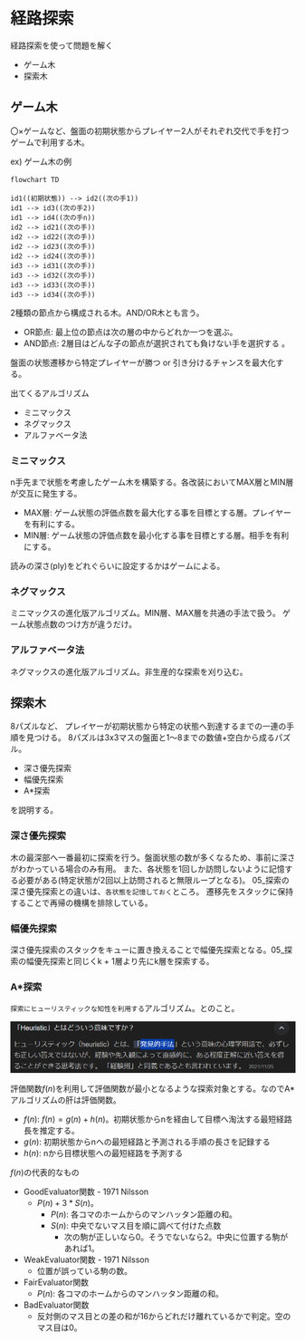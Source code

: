 # 経路探索

経路探索を使って問題を解く

+ ゲーム木
+ 探索木

## ゲーム木

〇×ゲームなど、盤面の初期状態からプレイヤー2人がそれぞれ交代で手を打つゲームで利用する木。

ex) ゲーム木の例

```mermaid
flowchart TD

id1((初期状態)) --> id2((次の手1))
id1 --> id3((次の手2))
id1 --> id4((次の手n))
id2 --> id21((次の手))
id2 --> id22((次の手))
id2 --> id23((次の手))
id2 --> id24((次の手))
id3 --> id31((次の手))
id3 --> id32((次の手))
id3 --> id33((次の手))
id3 --> id34((次の手))
```

2種類の節点から構成される木。AND/OR木とも言う。

+ OR節点: 最上位の節点は次の層の中からどれか一つを選ぶ。
+ AND節点: 2層目はどんな子の節点が選択されても負けない手を選択する
。

盤面の状態遷移から特定プレイヤーが勝つ or 引き分けるチャンスを最大化する。

出てくるアルゴリズム

+ ミニマックス
+ ネグマックス
+ アルファベータ法


### ミニマックス

n手先まで状態を考慮したゲーム木を構築する。各改装においてMAX層とMIN層が交互に発生する。

+ MAX層: ゲーム状態の評価点数を最大化する事を目標とする層。プレイヤーを有利にする。
+ MIN層: ゲーム状態の評価点数を最小化する事を目標とする層。相手を有利にする。

読みの深さ(ply)をどれぐらいに設定するかはゲームによる。

### ネグマックス

ミニマックスの進化版アルゴリズム。MIN層、MAX層を共通の手法で扱う。
ゲーム状態点数のつけ方が違うだけ。

### アルファベータ法

ネグマックスの進化版アルゴリズム。非生産的な探索を刈り込む。

## 探索木

8パズルなど、 プレイヤーが初期状態から特定の状態へ到達するまでの一連の手順を見つける。
8パズルは3x3マスの盤面と1～8までの数値+空白から成るパズル。

+ 深さ優先探索
+ 幅優先探索
+ A*探索

を説明する。

### 深さ優先探索

木の最深部へ一番最初に探索を行う。盤面状態の数が多くなるため、事前に深さがわかっている場合のみ有用。
また、各状態を1回しか訪問しないように記憶する必要がある(特定状態が2回以上訪問されると無限ループとなる)。
05_探索の深さ優先探索との違いは、`各状態を記憶しておく`ところ。
遷移先をスタックに保持することで再帰の機構を排除している。

### 幅優先探索

深さ優先探索のスタックをキューに置き換えることで幅優先探索となる。05_探索の幅優先探索と同じくk + 1層より先にk層を探索する。

### A*探索

`探索にヒューリスティックな知性を利用する`アルゴリズム。とのこと。

![img](./img/img_001.png)

評価関数$`f(n)`$を利用して評価関数が最小となるような探索対象とする。なのでA*アルゴリズムの肝は評価関数。

+ $`f(n)`$: $`f(n) = g(n) + h(n)`$。初期状態からnを経由して目標へ淘汰する最短経路長を推定する。
+ $`g(n)`$: 初期状態からnへの最短経路と予測される手順の長さを記録する
+ $`h(n)`$: nから目標状態への最短経路を予測する

$`f(n)`$の代表的なもの

+ GoodEvaluator関数 - 1971 Nilsson
  + $`P(n) + 3 * S(n)`$。
    + $`P(n)`$: 各コマのホームからのマンハッタン距離の和。
    + $`S(n)`$: 中央でないマス目を順に調べて付けた点数
      + 次の駒が正しいなら0。そうでないなら2。中央に位置する駒があれば1。
+ WeakEvaluator関数 - 1971 Nilsson
  + 位置が誤っている駒の数。
+ FairEvaluator関数
  + $`P(n)`$: 各コマのホームからのマンハッタン距離の和。
+ BadEvaluator関数
  + 反対側のマス目との差の和が16からどれだけ離れているかで判定。空のマス目は0。

